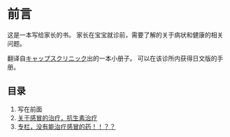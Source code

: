 # 前言

这是一本写给家长的书。
家长在宝宝就诊前，需要了解的关于病状和健康的相关问题。

翻译自[キャップスクリニック](https://caps-clinic.jp/our-clinic/?utm_source=booklet-00AllClinic&utm_medium=Paper-Medium&utm_campaign=akahon)出的一本小册子。
可以在该诊所内获得日文版的手册。

## 目录

1. 写在前面
2. [关于感冒的治疗，抗生素治疗](PART1.md)
3. [专栏，没有能治疗感冒的药！！？？](COLUMN1.md)

